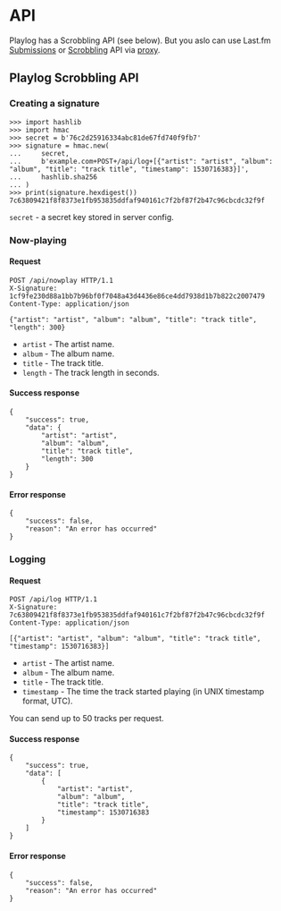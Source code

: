 # API

Playlog has a Scrobbling API (see below).
But you aslo can use Last.fm
[Submissions](https://www.last.fm/api/submissions) or
[Scrobbling](https://www.last.fm/api/scrobbling) API via
[proxy](https://github.com/play-log/lastfm-proxy).

## Playlog Scrobbling API

### Creating a signature

```
>>> import hashlib
>>> import hmac
>>> secret = b'76c2d25916334abc81de67fd740f9fb7'
>>> signature = hmac.new(
...     secret,
...     b'example.com+POST+/api/log+[{"artist": "artist", "album": "album", "title": "track title", "timestamp": 1530716383}]',
...     hashlib.sha256
... )
>>> print(signature.hexdigest())
7c63809421f8f8373e1fb953835ddfaf940161c7f2bf87f2b47c96cbcdc32f9f
```

`secret` - a secret key stored in server config.

### Now-playing

#### Request

```
POST /api/nowplay HTTP/1.1
X-Signature: 1cf9fe230d88a1bb7b96bf0f7048a43d4436e86ce4dd7938d1b7b822c2007479
Content-Type: application/json

{"artist": "artist", "album": "album", "title": "track title", "length": 300}
```

- `artist` - The artist name.
- `album` - The album name.
- `title` - The track title.
- `length` - The track length in seconds.

#### Success response

```
{
    "success": true,
    "data": {
        "artist": "artist",
        "album": "album",
        "title": "track title",
        "length": 300
    }
}
```

#### Error response

```
{
    "success": false,
    "reason": "An error has occurred"
}
```

### Logging

#### Request

```
POST /api/log HTTP/1.1
X-Signature: 7c63809421f8f8373e1fb953835ddfaf940161c7f2bf87f2b47c96cbcdc32f9f
Content-Type: application/json

[{"artist": "artist", "album": "album", "title": "track title", "timestamp": 1530716383}]
```

- `artist` - The artist name.
- `album` - The album name.
- `title` - The track title.
- `timestamp` - The time the track started playing (in UNIX timestamp format, UTC).

You can send up to 50 tracks per request.

#### Success response

```
{
    "success": true,
    "data": [
        {
            "artist": "artist",
            "album": "album",
            "title": "track title",
            "timestamp": 1530716383
        }
    ]
}
```

#### Error response

```
{
    "success": false,
    "reason": "An error has occurred"
}
```
